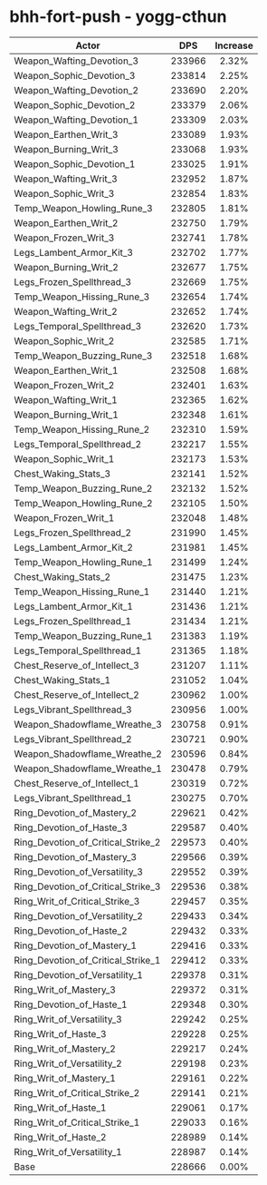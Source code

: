# bhh-fort-push - yogg-cthun
| Actor | DPS | Increase |
|---|:---:|:---:|
|Weapon_Wafting_Devotion_3|233966|2.32%|
|Weapon_Sophic_Devotion_3|233814|2.25%|
|Weapon_Wafting_Devotion_2|233690|2.20%|
|Weapon_Sophic_Devotion_2|233379|2.06%|
|Weapon_Wafting_Devotion_1|233309|2.03%|
|Weapon_Earthen_Writ_3|233089|1.93%|
|Weapon_Burning_Writ_3|233068|1.93%|
|Weapon_Sophic_Devotion_1|233025|1.91%|
|Weapon_Wafting_Writ_3|232952|1.87%|
|Weapon_Sophic_Writ_3|232854|1.83%|
|Temp_Weapon_Howling_Rune_3|232805|1.81%|
|Weapon_Earthen_Writ_2|232750|1.79%|
|Weapon_Frozen_Writ_3|232741|1.78%|
|Legs_Lambent_Armor_Kit_3|232702|1.77%|
|Weapon_Burning_Writ_2|232677|1.75%|
|Legs_Frozen_Spellthread_3|232669|1.75%|
|Temp_Weapon_Hissing_Rune_3|232654|1.74%|
|Weapon_Wafting_Writ_2|232652|1.74%|
|Legs_Temporal_Spellthread_3|232620|1.73%|
|Weapon_Sophic_Writ_2|232585|1.71%|
|Temp_Weapon_Buzzing_Rune_3|232518|1.68%|
|Weapon_Earthen_Writ_1|232508|1.68%|
|Weapon_Frozen_Writ_2|232401|1.63%|
|Weapon_Wafting_Writ_1|232365|1.62%|
|Weapon_Burning_Writ_1|232348|1.61%|
|Temp_Weapon_Hissing_Rune_2|232310|1.59%|
|Legs_Temporal_Spellthread_2|232217|1.55%|
|Weapon_Sophic_Writ_1|232173|1.53%|
|Chest_Waking_Stats_3|232141|1.52%|
|Temp_Weapon_Buzzing_Rune_2|232132|1.52%|
|Temp_Weapon_Howling_Rune_2|232105|1.50%|
|Weapon_Frozen_Writ_1|232048|1.48%|
|Legs_Frozen_Spellthread_2|231990|1.45%|
|Legs_Lambent_Armor_Kit_2|231981|1.45%|
|Temp_Weapon_Howling_Rune_1|231499|1.24%|
|Chest_Waking_Stats_2|231475|1.23%|
|Temp_Weapon_Hissing_Rune_1|231440|1.21%|
|Legs_Lambent_Armor_Kit_1|231436|1.21%|
|Legs_Frozen_Spellthread_1|231434|1.21%|
|Temp_Weapon_Buzzing_Rune_1|231383|1.19%|
|Legs_Temporal_Spellthread_1|231365|1.18%|
|Chest_Reserve_of_Intellect_3|231207|1.11%|
|Chest_Waking_Stats_1|231052|1.04%|
|Chest_Reserve_of_Intellect_2|230962|1.00%|
|Legs_Vibrant_Spellthread_3|230956|1.00%|
|Weapon_Shadowflame_Wreathe_3|230758|0.91%|
|Legs_Vibrant_Spellthread_2|230721|0.90%|
|Weapon_Shadowflame_Wreathe_2|230596|0.84%|
|Weapon_Shadowflame_Wreathe_1|230478|0.79%|
|Chest_Reserve_of_Intellect_1|230319|0.72%|
|Legs_Vibrant_Spellthread_1|230275|0.70%|
|Ring_Devotion_of_Mastery_2|229621|0.42%|
|Ring_Devotion_of_Haste_3|229587|0.40%|
|Ring_Devotion_of_Critical_Strike_2|229573|0.40%|
|Ring_Devotion_of_Mastery_3|229566|0.39%|
|Ring_Devotion_of_Versatility_3|229552|0.39%|
|Ring_Devotion_of_Critical_Strike_3|229536|0.38%|
|Ring_Writ_of_Critical_Strike_3|229457|0.35%|
|Ring_Devotion_of_Versatility_2|229433|0.34%|
|Ring_Devotion_of_Haste_2|229432|0.33%|
|Ring_Devotion_of_Mastery_1|229416|0.33%|
|Ring_Devotion_of_Critical_Strike_1|229412|0.33%|
|Ring_Devotion_of_Versatility_1|229378|0.31%|
|Ring_Writ_of_Mastery_3|229372|0.31%|
|Ring_Devotion_of_Haste_1|229348|0.30%|
|Ring_Writ_of_Versatility_3|229242|0.25%|
|Ring_Writ_of_Haste_3|229228|0.25%|
|Ring_Writ_of_Mastery_2|229217|0.24%|
|Ring_Writ_of_Versatility_2|229198|0.23%|
|Ring_Writ_of_Mastery_1|229161|0.22%|
|Ring_Writ_of_Critical_Strike_2|229141|0.21%|
|Ring_Writ_of_Haste_1|229061|0.17%|
|Ring_Writ_of_Critical_Strike_1|229033|0.16%|
|Ring_Writ_of_Haste_2|228989|0.14%|
|Ring_Writ_of_Versatility_1|228987|0.14%|
|Base|228666|0.00%|
